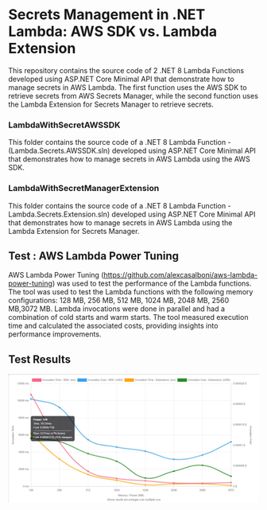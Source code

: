 # Secrets Management in .NET Lambda: AWS SDK vs. Lambda Extension

This repository contains the source code of 2 .NET 8 Lambda Functions developed using ASP.NET Core Minimal API that demonstrate how to manage secrets in AWS Lambda. 
The first function uses the AWS SDK to retrieve secrets from AWS Secrets Manager, while the second function uses the Lambda Extension for Secrets Manager 
to retrieve secrets.


### LambdaWithSecretAWSSDK ##

This folder contains the source code of a .NET 8 Lambda Function - (Lambda.Secrets.AWSSDK.sln) developed using ASP.NET Core Minimal API 
that demonstrates how to manage secrets in AWS Lambda using the AWS SDK.

### LambdaWithSecretManagerExtension ###

This folder contains the source code of a .NET 8 Lambda Function - Lambda.Secrets.Extension.sln) developed using ASP.NET Core Minimal API that demonstrates how 
to manage secrets in AWS Lambda using the Lambda Extension for Secrets Manager.

## Test : AWS Lambda Power Tuning ###
AWS Lambda Power Tuning (https://github.com/alexcasalboni/aws-lambda-power-tuning) was used to test the performance of the Lambda functions.
The tool was used to test the Lambda functions with the following memory configurations: 128 MB, 256 MB, 512 MB, 1024 MB, 2048 MB, 2560 MB,3072 MB. 
Lambda invocations were done in parallel and had a  combination of cold starts and warm starts. The tool measured  execution time and calculated the
associated costs, providing insights into performance improvements.

## Test Results ###
<img src="PerformanceResults.png" alt="Before image">